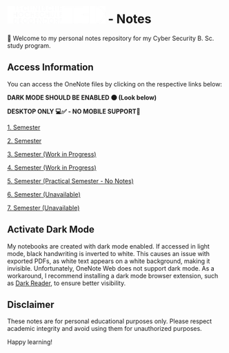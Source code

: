 # ![Logo](THD-Logo-big.png)   - Notes

👋 Welcome to my personal notes repository for my Cyber Security B. Sc. study program.

## Access Information

You can access the OneNote files by clicking on the respective links below:

**DARK MODE SHOULD BE ENABLED 🌑 (Look below)**

**DESKTOP ONLY 💻✅ - NO MOBILE SUPPORT📵**

[1. Semester](https://1drv.ms/o/c/b97b5fa10d3921cd/Eg-W69I0dCdAuOqOoy7aZxgBFo49WykjPEhxJh8zSCyyvA?e=Va4A0g)

[2. Semester](https://1drv.ms/o/c/b97b5fa10d3921cd/Emb_Zj_qncxMh4jhL80b0joBnxds55Sv1eut4YLyn6D-BQ?e=4A0AO5)

[3. Semester (Work in Progress)](https://1drv.ms/o/c/b97b5fa10d3921cd/EjrexhkIEfxCuQhbJK_piocBk_AZ0upD_w4cuIXRVcwyXQ)

[4. Semester (Work in Progress)](https://1drv.ms/o/c/b97b5fa10d3921cd/Eo34QKI7nB1BuEK8diIEbTcBqt3wYQG4flCwvr_-T8yL1A?e=Q1zle5)

[5. Semester (Practical Semester - No Notes)]()

[6. Semester (Unavailable)]()

[7. Semester (Unavailable)]()


## Activate Dark Mode

My notebooks are created with dark mode enabled. If accessed in light mode, black handwriting is inverted to white. This causes an issue with exported PDFs, as white text appears on a white background, making it invisible. Unfortunately, OneNote Web does not support dark mode. As a workaround, I recommend installing a dark mode browser extension, such as [Dark Reader](https://darkreader.org/), to ensure better visibility.
     
## Disclaimer

These notes are for personal educational purposes only. Please respect academic integrity and avoid using them for unauthorized purposes.

Happy learning!
